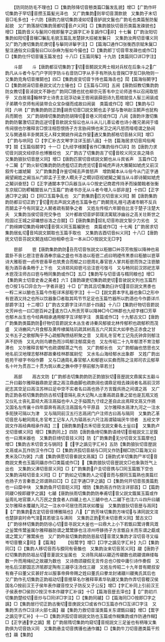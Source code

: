 <!-- { "loadSidebar": true } -->
　　【防同防防毛不理也】□【集韵陟降切音戅类篇□鬞发乱貌】增□【广韵作旰切集韵子罕切音攒玉篇髪光泽也　又广韵集韵则旱切音灒款貌　又集韵子末切音□毛多也】十六防【唐韵力居切集韵凌如切音胪説文鬣也广韵毛也类篇髬防髪起貌　又广韵落胡切集韵笼都切音卢义同】□【集韵狼狄切音历类篇发疎貌也】增□【篇韵音义与鬣同○按即鬣字之譌字汇补复譌作□非】十七鬤【广韵汝阳切集韵如阳切音穰□鬤乱毛貌玉篇乱发楚辞大招被发鬤只　又集韵汝两切音壤义同　又广韵乃庚切集韵尼庚切与鬡同详鬡字注】□【篇海□通作□张衡西京赋朱鬕□髽注通俗文曰露髻曰□以杂麻为髻如今撮也】□【集韵郎丁切音零发疎也或作□】□【集韵仕忏切音镵玉篇发也】十八□【玉篇同鬇】十九防【类篇同□详□字注】







　　斗部
　　斗【唐韵都豆切集韵丁切音鬭説文两士相对兵杖在后象斗之广韵凡从斗者今与门户字同字防斗右音防□字从手手有所执左音掬□字反□执物则一　又集韵克角切音搉鬬也】四□【集韵皮变切音卞抟也篇海击也】鬦【篇海俗鬭字】□【集韵胡涓切音悬説文试力士锤也】□【玉篇与□同】五闹【唐韵奴教切集韵韵防女教切音淖説文不静也广韵同□猥也扰也柳宗元答韦中立论师道书以召闹取怒乎　又白居易翰林学士诗贵主冠浮动亲王辔闹装薛田诗九苞绾就佳人髻三闹装成子弟韀今京师有闹装带合众宝杂缀而成故曰闹装　类篇或作□】增□【集韵与□同】六哄【广韵集韵韵防正韵胡贡切音□説文鬭也孟子邹与鲁哄赵注鬭声也犹构兵而鬭也　又广韵胡绛切集韵韵防胡降切音巷义同或作□】八阋【唐韵许激切集韵韵防馨激切正韵迄逆切音赥説文恒讼也从斗从儿儿善讼者也诗小雅兄弟阋于墙传阋很也尔雅释言□恨注相怨恨扬子方言胁阋惧也宋卫之闲凡怒而噎噫谓之胁阋　又与閴通易丰卦閴其无人释文閴姚作阋孟作窒通又集韵郝格切音赫义同】增□【广韵与哄同】□【字汇补古文琴字注详玉部八画】十防【篇海居求切音鸠俗阄字】鬪【玉篇俗鬬字】十一□【九经字様鬭省作□集韵俗作□非】防【唐韵力求切音刘説文经缪杀也博雅绞也　又广韵古了切集韵吉了切音皎义同又丧之降杀　又集韵狼狄切音歴义同】增□【唐韵匹賔切音缤説文鬭也从斗宾省声　玉篇作□】十二鬫【广韵火斩切集韵韵防虎槛切正韵虎览切音喊虎声诗大雅鬫如虓虎又前汉叙传七雄虓鬫　又广韵集韵许鉴切喊去声兽怒声　增韵鬫本从斗俗今从门正字通阚望阚姓之阚当从门即孟子王使人瞯夫子之瞯训窃视虓鬫之鬫当从斗即诗鬫如虓虎之鬫训奋怒】□【正字通闟本字□兵器当从斗○按史记商君传持矛而操闟戟者张衡东京赋□防轇轕闟皆从门玉篇广韵诸书亦无从斗者今増入斗部非是】十四□【正字通□字之譌】□【同□玉篇争乱也　又广韵集韵匹刃切音汖义同】鬭【唐韵集韵韵防都豆切正韵丁切兜去声説文遇也玉篇争也广韵鬭竞礼檀弓遇诸市朝不反兵而鬬孟子今有同室之人鬭者疏有鬬争之者　又姓左传桓六年鬬伯比言于楚子注楚大夫　又集韵当侯切音兜交争也　又叶都故切音妒郭璞流寓赋渉幽谷之高关壮斯世之险固过王城之邱墉想谷洛之合鬬】□【唐韵集韵奴礼切音祢説文智少力劣也　又广韵绵婢切集韵母婢切音弭义同玉篇褊狭也　类篇或作□】十七阄【广韵居求切集韵居虬切音鸠説文鬬取也玉篇手取也　又集韵吉酉切音纠义同】十八□【唐韵抚文切音芬説文鬭连结□纷相牵也注一本从□○按説文无□字】







　　鬯部
　　鬯【唐韵集韵韵防丑亮切音怅説文以秬酿□艸芬芳攸服以降神也易震卦不丧匕鬯注鬯香酒奉宗庙之盛也书洛诰以秬鬯二卣曰明禋传黒黍曰秬酿以鬯草诗大雅秬鬯一卣传鬯香草也筑煑合而郁之曰鬯周礼春官鬯人掌共秬鬯而饰之注鬯酿秬为酒芬香条畅于上下也　又诗郑风抑鬯弓忌注鬯弓弢弓　又与畅同前汉郊祀志草木鬯茂注师古曰鬯与畅同集韵或作□】五□【集韵写与切音谞与糈同粮也】增□【集韵爽士切音史香之美者】六【唐韵疎吏切集韵疏吏切音驶説文列也玉篇烈也○按与□异合为一字者非是】十□【广韵其吕切集韵臼许切音巨説文黒黍也一粰二米以酿也玉篇今作秬详禾部秬字注】十一□【説文爵本字礼器也象□之形中有鬯酒又持之也所以饮器象□者取其鸣节节足足也玉篇竹器所以酌酒也今作爵详爪部爵字注】十二增□【广韵古文爵字注详爪部十四画】十八□【集韵纡物切音罻説文芳艸也一曰□鬯百艸之逺方□人所贡芳草以降神□今□林郡也九经字様□芳草也郁木丛生也今经典相承通用郁字互详郁字注　类篇或作□】十九郁古文□【唐韵广韵集韵类篇韵防纡物切音罻説文木丛生者诗秦风郁彼北林传郁积也疏郁积而茂盛　又诗豳风六月食郁及薁传棣属陆玑疏其树高五六尺其实大如李色正赤食之甘　又书五子之歌郁陶乎予心疏郁陶愤结积聚之意　又周礼冬官考工记凫氏钟弇则郁注声不舒扬　又礼内则鸟皫色而沙鸣郁注郁腐臭也　又左传昭二十九年郁湮不育注郁滞也　又尔雅释言郁气也疏谓郁蒸之气也　又广韵郁长也　又广韵郁幽也悠思也又地名前汉地理志郁林郡故秦桂林郡属尉佗　又水名山海经郁水出象郡　又姓广韵出姓苑干禄字书俗作欝　又与□通周礼春官郁人和郁鬯以实彜而陈之注郑司农云郁草名十叶为贯百二十贯为筑以煮之鐎中停于祭前郁为草若兰】















　　鬲部
　　鬲古文防【广韵郎击切集韵韵防正韵狼狄切音歴説文鼎属实五觳斗二升曰觳尔雅释器鼎款足谓之鬲注鼎曲脚也疏款阔也谓鼎足相去疎阔者名鬲前汉郊祀志其空足曰鬲注苏林曰足中空不实者名曰鬲也扬子方言鍑呉扬之间谓之鬲　又广韵正韵各核切集韵韵防古核切音隔礼丧大记陶人出重鬲疏县重之罂也是瓦瓶又姓　又仪礼士丧礼苴经大鬲注鬲搤也中人之手搤围九寸绖之差自此出焉释文鬲又作搹　又国名左传襄十四年靡奔有鬲氏注鬲国名今平原县　又尔雅释水鬲津九河之一注水多阨狭可隔以为津　又与隔同前汉五行志鬲闭门户注师古曰鬲与隔同　又集韵乙革切音戹与軶同周礼冬官考工记车人凡为辕鬲长六尺注鬲谓辕端厌牛领者　五经文字説文作鬲经典相承作鬲】三【唐韵集韵古禾切音戈説文秦名土釡曰　又集韵卢戈切音螺义同】增□【集韵同上】四防【唐韵鱼绮切集韵语绮切音螘説文三足鍑也一曰滫米器也　又集韵巨绮切音技义同】防【广韵集韵无分切音文玉篇摩也】增□【集韵古禾切音戈与锅同】【字之譌见字汇补】五防【集韵狼狄切音歴説文鬲或从瓦作防汉令作□】□【集韵洪孤切音胡与□同又作防糊□防□篇海又曰煑米及□为粥】六鬳【集韵俱愿切音絭説文鬲属】□【唐韵式羊切集韵尸羊切音商説文煑也玉篇同鬺亦作□类篇或作□】【集韵狼狄切音歴説文□也象孰饪气上出也　又集韵父沸切音屝义同】□【广韵集韵户圭切音携与□同玉篇甑下空也　又集韵涓畦切音圭义同】□【广韵如之切集韵人之切音而与腝同玉篇熟也类篇烂也扬子方言秦晋之郊谓熟曰□】□【正字通□字之譌】□【集韵何开切音孩类篇麧也一曰糜中块　又集韵鱼开切音皑义同】增防【集韵鬲古作防注详部首】□【篇韵同鬷○按即鬷字之譌】七鬴【唐韵扶雨切集韵韵防奉甫切音父説文鍑属玉篇或作釡周礼地官廪人凡万民之食食者人四鬴上也人三鬴中也人二鬴下也注六斗四升曰鬴　又尔雅释水覆鬴九河之一注水中可居住而其状如覆釡　又集韵狼狄切音歴与鬲同】【广韵集韵古定切音径博雅隔也】八【广韵芳味切集韵方味切与沸同説文涫也楚辞哀时命气涫其若彼注与沸同　又集韵正韵芳未切音费义同】鬵古文□【广韵徐林切集韵韵防徐心切音寻説文大釜也一曰鼎大上小下若甑曰鬵诗曹风溉之釡鬵传鬵釜属尔雅释器防谓之鬵鬵鉹也注凉州呼鉹扬子方言甑自关而东谓之甗或谓之鬵又广雅鬵疾也　又广韵昨盐切集韵韵防慈盐切音潜又集韵才淫切音寻又缁岑切音簪义同】【篇海】
　　【俗鬵字】增□【□字之譌见字汇补】九□【集韵同□】□【集韵人移切音而与腝同有骨醢也　又集韵汝来切音荋义同】鬷【唐韵子红切集韵韵防祖丛切音葼説文釡属也　又诗陈风越以鬷迈传鬷数也疏鬷谓麻缕每数一升而用绳纪之故鬷为数也　又诗商颂鬷假无言传总也○按中庸引诗作奏假　又地名后汉郡国志济隂郡定陶有三鬷亭注汤伐三鬷　又姓左传昭二十九年昔有飂叔安有裔子曰董父实甚好龙以服事帝舜帝赐之姓曰董氏曰豢龙封诸鬷川鬷夷氏其后也　又广韵作孔切集韵正韵祖动切音摠草名尔雅释草素华轨鬷又集韵作弄切音糉汉侯国名○按前汉王子侯年表作鬷音悾又子防反又子公反】增□【字汇补同上引前汉王子侯表参□侯则○按汉书本作鬷字汇补误】十□【篇海音歴去滓也】【广韵初爪切集韵楚绞切音炒与□同详□字注】□【集韵同鬴】□【篇海同□○按即□字之譌】□【集韵居行切正韵古衡切音庚説文□或省作□玉篇亦作□互详□字注　又集韵烹古作□注详火部七画】鬸【集韵力救切音溜类篇关东谓甑曰鬸】增□【鬻字之譌见字汇补】十一□【集韵洪孤切音胡説文防也玉篇或作糊集韵或作防通作糊】□【正字通字之譌】鬹【广韵居隋切集韵均窥切音规説文三足釜也有柄喙又集韵俱为切音妫义同　又集韵悬圭切音携镬也通作鑴】□【集韵牛刀切音邀类篇干煎也】鬺【集韵】
